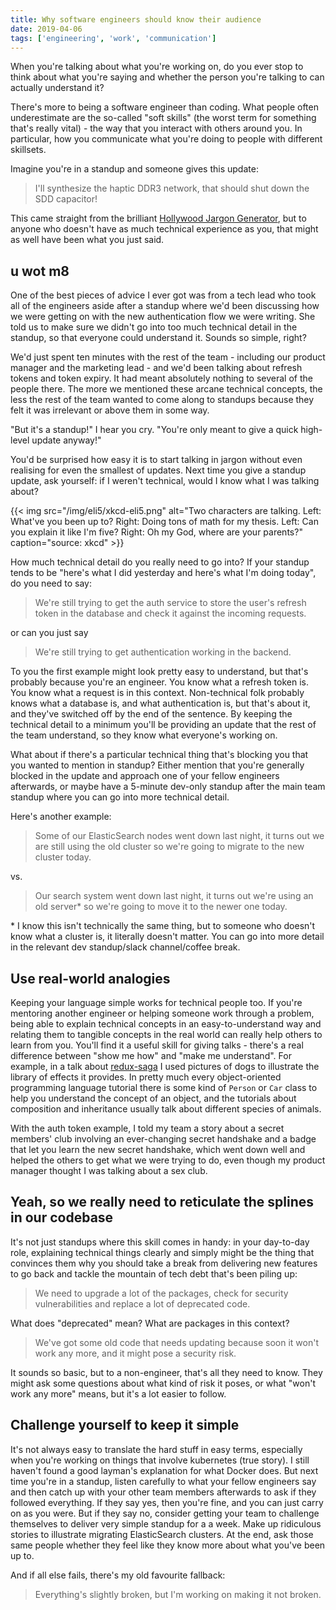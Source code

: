 ```yaml
---
title: Why software engineers should know their audience
date: 2019-04-06
tags: ['engineering', 'work', 'communication']
---
```


When you're talking about what you're working on, do you ever stop to think about what you're saying and whether the person you're talking to can actually understand it?
<!--more-->

There's more to being a software engineer than coding. What people often underestimate are the so-called "soft skills" (the worst term for something that's really vital) - the way that you interact with others around you. In particular, how you communicate what you're doing to people with different skillsets.

Imagine you're in a standup and someone gives this update:

> I'll synthesize the haptic DDR3 network, that should shut down the SDD capacitor!

This came straight from the brilliant [Hollywood Jargon Generator](http://shinytoylabs.com/jargon/), but to anyone who doesn't have as much technical experience as you, that might as well have been what you just said. 


## u wot m8

One of the best pieces of advice I ever got was from a tech lead who took all of the engineers aside after a standup where we'd been discussing how we were getting on with the new authentication flow we were writing. She told us to make sure we didn't go into too much technical detail in the standup, so that everyone could understand it. Sounds so simple, right?

We'd just spent ten minutes with the rest of the team - including our product manager and the marketing lead - and we'd been talking about refresh tokens and token expiry. It had meant absolutely nothing to several of the people there. The more we mentioned these arcane technical concepts, the less the rest of the team wanted to come along to standups because they felt it was irrelevant or above them in some way. 

"But it's a standup!" I hear you cry. "You're only meant to give a quick high-level update anyway!"

You'd be surprised how easy it is to start talking in jargon without even realising for even the smallest of updates. Next time you give a standup update, ask yourself: if I weren't technical, would I know what I was talking about?

{{< img src="/img/eli5/xkcd-eli5.png" alt="Two characters are talking. Left: What've you been up to? Right: Doing tons of math for my thesis. Left: Can you explain it like I'm five? Right: Oh my God, where are your parents?" caption="source: xkcd" >}}

How much technical detail do you really need to go into? If your standup tends to be "here's what I did yesterday and here's what I'm doing today", do you need to say:

>We're still trying to get the auth service to store the user's refresh token in the database and check it against the incoming requests.

or can you just say

> We're still trying to get authentication working in the backend.

To you the first example might look pretty easy to understand, but that's probably because you're an engineer. You know what a refresh token is. You know what a request is in this context. Non-technical folk probably knows what a database is, and what authentication is, but that's about it, and they've switched off by the end of the sentence. By keeping the technical detail to a minimum you'll be providing an update that the rest of the team understand, so they know what everyone's working on. 

What about if there's a particular technical thing that's blocking you that you wanted to mention in standup? Either mention that you're generally blocked in the update and approach one of your fellow engineers afterwards, or maybe have a 5-minute dev-only standup after the main team standup where you can go into more technical detail.

Here's another example:

> Some of our ElasticSearch nodes went down last night, it turns out we are still using the old cluster so we're going to migrate to the new cluster today.

vs.

> Our search system went down last night, it turns out we're using an old server* so we're going to move it to the newer one today.

\* I know this isn't technically the same thing, but to someone who doesn't know what a cluster is, it literally doesn't matter. You can go into more detail in the relevant dev standup/slack channel/coffee break.

## Use real-world analogies 

Keeping your language simple works for technical people too. If you're mentoring another engineer or helping someone work through a problem, being able to explain technical concepts in an easy-to-understand way and relating them to tangible concepts in the real world can really help others to learn from you. You'll find it a useful skill for giving talks - there's a real difference between "show me how" and "make me understand". For example, in a talk about [redux-saga](https://redux-saga.js.org) I used pictures of dogs to illustrate the library of effects it provides. In pretty much every object-oriented programming language tutorial there is some kind of `Person` or `Car` class to help you understand the concept of an object, and the tutorials about composition and inheritance usually talk about different species of animals.

With the auth token example, I told my team a story about a secret members' club involving an ever-changing secret handshake and a badge that let you learn the new secret handshake, which went down well and helped the others to get what we were trying to do, even though my product manager thought I was talking about a sex club. 

## Yeah, so we really need to reticulate the splines in our codebase

It's not just standups where this skill comes in handy: in your day-to-day role, explaining technical things clearly and simply might be the thing that convinces them why you should take a break from delivering new features to go back and tackle the mountain of tech debt that's been piling up:

> We need to upgrade a lot of the packages, check for security vulnerabilities and replace a lot of deprecated code.

What does "deprecated" mean? What are packages in this context?

> We've got some old code that needs updating because soon it won't work any more, and it might pose a security risk.

It sounds so basic, but to a non-engineer, that's all they need to know. They might ask some questions about what kind of risk it poses, or what "won't work any more" means, but it's a lot easier to follow. 

## Challenge yourself to keep it simple

It's not always easy to translate the hard stuff in easy terms, especially when you're working on things that involve kubernetes (true story). I still haven't found a good layman's explanation for what Docker does. But next time you're in a standup, listen carefully to what your fellow engineers say and then catch up with your other team members afterwards to ask if they followed everything. If they say yes, then you're fine, and you can just carry on as you were. But if they say no, consider getting your team to challenge themselves to deliver very simple standup for a a week. Make up ridiculous stories to illustrate migrating ElasticSearch clusters. At the end, ask those same people whether they feel like they know more about what you've been up to.

And if all else fails, there's my old favourite fallback:

> Everything's slightly broken, but I'm working on making it not broken.
